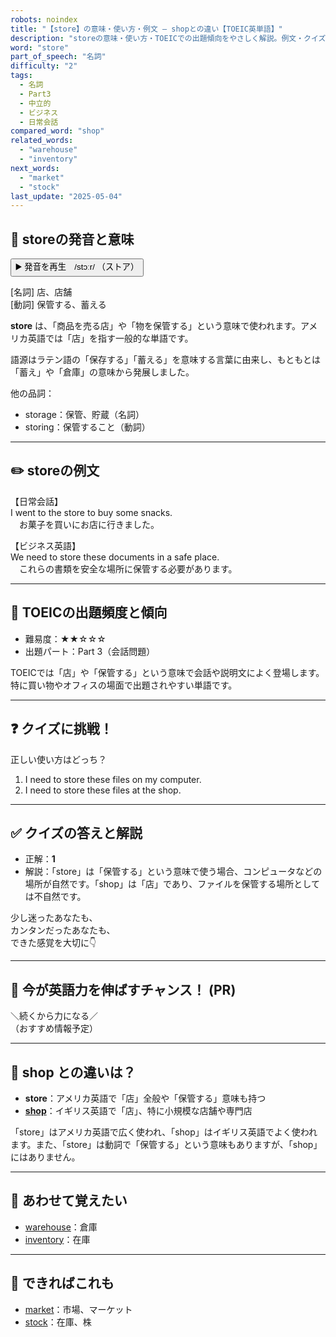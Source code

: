 ```yaml
---
robots: noindex
title: "【store】の意味・使い方・例文 ― shopとの違い【TOEIC英単語】"
description: "storeの意味・使い方・TOEICでの出題傾向をやさしく解説。例文・クイズ付きでshopとの違いもわかりやすく学べます。"
word: "store"
part_of_speech: "名詞"
difficulty: "2"
tags:
  - 名詞
  - Part3
  - 中立的
  - ビジネス
  - 日常会話
compared_word: "shop"
related_words:
  - "warehouse"
  - "inventory"
next_words:
  - "market"
  - "stock"
last_update: "2025-05-04"
---
```


## 🔰 storeの発音と意味

<button class="play-audio" onclick="playTTS('store')">
  <span class="play-audio-main">
    ▶️ 発音を再生　/stɔːr/
  </span>
  <span class="play-audio-sub">
    （ストア）
  </span>
</button>

[名詞] 店、店舗  
[動詞] 保管する、蓄える

**store** は、「商品を売る店」や「物を保管する」という意味で使われます。アメリカ英語では「店」を指す一般的な単語です。

語源はラテン語の「保存する」「蓄える」を意味する言葉に由来し、もともとは「蓄え」や「倉庫」の意味から発展しました。

他の品詞：  
- storage：保管、貯蔵（名詞）
- storing：保管すること（動詞）

---

## ✏️ storeの例文

【日常会話】  
I went to the store to buy some snacks.  
　お菓子を買いにお店に行きました。

【ビジネス英語】  
We need to store these documents in a safe place.  
　これらの書類を安全な場所に保管する必要があります。

---

## 🎯 TOEICの出題頻度と傾向

- 難易度：★★☆☆☆
- 出題パート：Part 3（会話問題）

TOEICでは「店」や「保管する」という意味で会話や説明文によく登場します。特に買い物やオフィスの場面で出題されやすい単語です。

---

## ❓ クイズに挑戦！

正しい使い方はどっち？

1. I need to store these files on my computer.  
2. I need to store these files at the shop.

---

## ✅ クイズの答えと解説

- 正解：**1**
- 解説：「store」は「保管する」という意味で使う場合、コンピュータなどの場所が自然です。「shop」は「店」であり、ファイルを保管する場所としては不自然です。

少し迷ったあなたも、  
カンタンだったあなたも、  
できた感覚を大切に👇️

---

## 🚀 今が英語力を伸ばすチャンス！ (PR)

<div class="info-center">
＼続くから力になる／<br>  
（おすすめ情報予定）
</div>

---

## 🤔  shop との違いは？

- **store**：アメリカ英語で「店」全般や「保管する」意味も持つ
- **[shop](/word/shop/)**：イギリス英語で「店」、特に小規模な店舗や専門店

「store」はアメリカ英語で広く使われ、「shop」はイギリス英語でよく使われます。また、「store」は動詞で「保管する」という意味もありますが、「shop」にはありません。

---

## 🧩 あわせて覚えたい

- [warehouse](/word/warehouse/)：倉庫
- [inventory](/word/inventory/)：在庫

---

## 📖 できればこれも

- [market](/word/market/)：市場、マーケット
- [stock](/word/stock/)：在庫、株

<!-- cvid: aid13_bid33 -->
